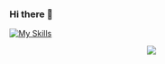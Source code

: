 ### Hi there 👋
[![My Skills](https://skillicons.dev/icons,aws,bash,gcp,git,github,py,pytorch,r,sqlite,tensorflow,wasm&theme=dark)](https://skillicons.dev)
<p align="center">
  <a href="https://skillicons.dev">
    <img src="https://skillicons.dev/icons?i=aws,bash,gcp,git,github,py,pytorch,r,sqlite,tensorflow,wasm&theme=dark" />
  </a>
</p>
